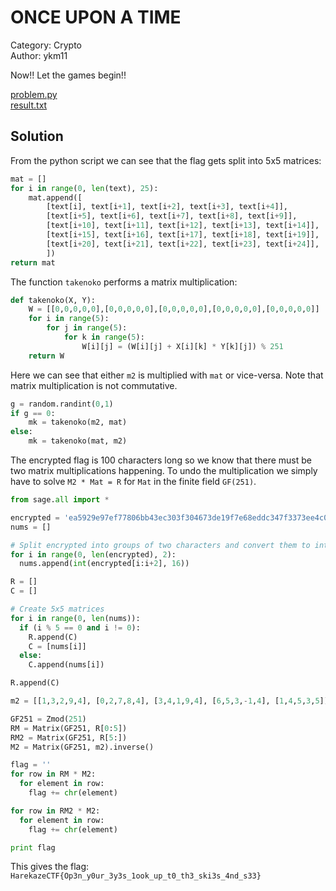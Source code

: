 # ONCE UPON A TIME

Category: Crypto<br/>
Author: ykm11

Now!! Let the games begin!!

[problem.py](problem.py)<br/>
[result.txt](result.txt)

## Solution

From the python script we can see that the flag gets split into 5x5 matrices:

```python
mat = []
for i in range(0, len(text), 25):
    mat.append([
        [text[i], text[i+1], text[i+2], text[i+3], text[i+4]],
        [text[i+5], text[i+6], text[i+7], text[i+8], text[i+9]],
        [text[i+10], text[i+11], text[i+12], text[i+13], text[i+14]],
        [text[i+15], text[i+16], text[i+17], text[i+18], text[i+19]],
        [text[i+20], text[i+21], text[i+22], text[i+23], text[i+24]],
        ])
return mat
```

The function `takenoko` performs a matrix multiplication:

```python
def takenoko(X, Y):
    W = [[0,0,0,0,0],[0,0,0,0,0],[0,0,0,0,0],[0,0,0,0,0],[0,0,0,0,0]]
    for i in range(5):
        for j in range(5):
            for k in range(5):
                W[i][j] = (W[i][j] + X[i][k] * Y[k][j]) % 251
    return W
```

Here we can see that either `m2` is multiplied with `mat` or vice-versa.
Note that matrix multiplication is not commutative.

```python
g = random.randint(0,1)
if g == 0:
    mk = takenoko(m2, mat)
else:
    mk = takenoko(mat, m2)
```

The encrypted flag is 100 characters long so we know that there must be two matrix multiplications happening. To undo
the multiplication we simply have to solve `M2 * Mat = R` for `Mat` in the finite field `GF(251)`.

```python
from sage.all import *

encrypted = 'ea5929e97ef77806bb43ec303f304673de19f7e68eddc347f3373ee4c0b662bc37764f74cbb8bb9219e7b5dbc59ca4a42018'
nums = []

# Split encrypted into groups of two characters and convert them to ints
for i in range(0, len(encrypted), 2):
  nums.append(int(encrypted[i:i+2], 16))

R = []
C = []

# Create 5x5 matrices
for i in range(0, len(nums)):
  if (i % 5 == 0 and i != 0):
    R.append(C)
    C = [nums[i]]
  else:
    C.append(nums[i])

R.append(C)

m2 = [[1,3,2,9,4], [0,2,7,8,4], [3,4,1,9,4], [6,5,3,-1,4], [1,4,5,3,5]]

GF251 = Zmod(251)
RM = Matrix(GF251, R[0:5])
RM2 = Matrix(GF251, R[5:])
M2 = Matrix(GF251, m2).inverse()

flag = ''
for row in RM * M2:
  for element in row:
    flag += chr(element)

for row in RM2 * M2:
  for element in row:
    flag += chr(element)

print flag
```

This gives the flag: `HarekazeCTF{Op3n_y0ur_3y3s_1ook_up_t0_th3_ski3s_4nd_s33}`
